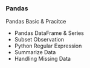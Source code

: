### Pandas

Pandas Basic & Pracitce

- Pandas DataFrame & Series
- Subset Observation
- Python Regular Expression
- Summarize Data
- Handling Missing Data
